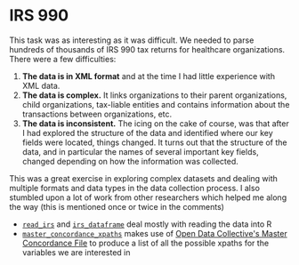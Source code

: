 # IRS 990

This task was as interesting as it was difficult. We needed to parse hundreds of thousands of IRS 990 tax returns for healthcare organizations.
There were a few difficulties: 
1. **The data is in XML format** and at the time I had little experience with XML data.
2. **The data is complex.** It links organizations to their parent organizations, child organizations, tax-liable entities and contains information about the transactions between organizations, etc.
3. **The data is inconsistent.** The icing on the cake of course, was that after I had explored the structure of the data and identified where our key fields were located, things changed.
It turns out that the structure of the data, and in particular the names of several important key fields, changed depending on how the information was collected.

This was a great exercise in exploring complex datasets and dealing with multiple formats and data types in the data collection process. 
I also stumbled upon a lot of work from other researchers which helped me along the way (this is mentioned once or twice in the comments)

- [`read_irs`](https://github.com/MokeEire/PolicyWork/blob/main/Healthcare/IRS%20990/read_irs.R) and [`irs_dataframe`](https://github.com/MokeEire/PolicyWork/blob/main/Healthcare/IRS%20990/irs_dataframe.R)
deal mostly with reading the data into R
- [`master_concordance_xpaths`](https://github.com/MokeEire/PolicyWork/blob/main/Healthcare/IRS%20990/master_concordance_xpaths.R) makes use of [Open Data Collective's Master Concordance File](https://nonprofit-open-data-collective.github.io/irs-efile-master-concordance-file/)
to produce a list of all the possible xpaths for the variables we are interested in
